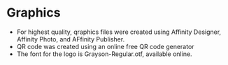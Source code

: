 # Graphics
- For highest quality, qraphics files were created using Affinity Designer, Affinity Photo, and AFfinity Publisher.
- QR code was created using an online free QR code generator
- The font for the logo is Grayson-Regular.otf, available online.